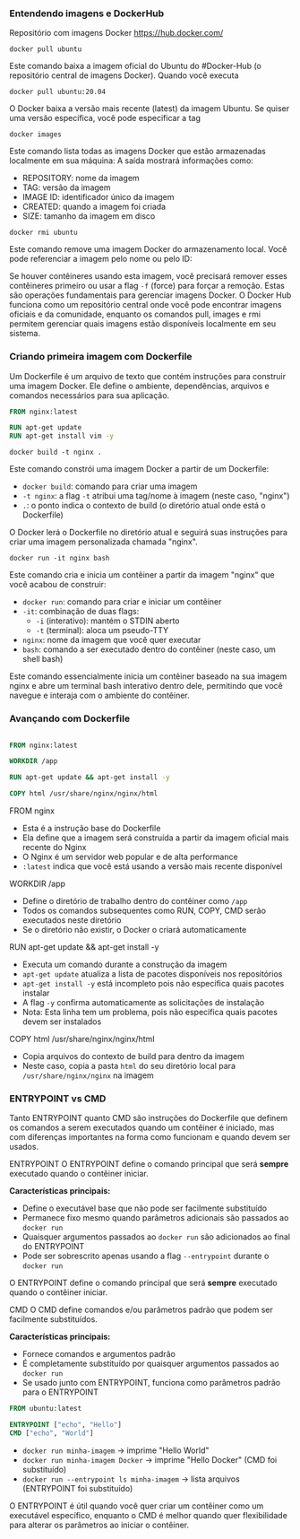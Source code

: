 ### Entendendo imagens e DockerHub

Repositório com imagens Docker
https://hub.docker.com/ 

`docker pull ubuntu`

Este comando baixa a imagem oficial do Ubuntu do #Docker-Hub (o repositório central de imagens Docker). Quando você executa

`docker pull ubuntu:20.04`

O Docker baixa a versão mais recente (latest) da imagem Ubuntu. Se quiser uma versão específica, você pode especificar a tag

`docker images`

Este comando lista todas as imagens Docker que estão armazenadas localmente em sua máquina:
A saída mostrará informações como:

- REPOSITORY: nome da imagem
- TAG: versão da imagem
- IMAGE ID: identificador único da imagem
- CREATED: quando a imagem foi criada
- SIZE: tamanho da imagem em disco


`docker rmi ubuntu`

Este comando remove uma imagem Docker do armazenamento local. Você pode referenciar a imagem pelo nome ou pelo ID:

Se houver contêineres usando esta imagem, você precisará remover esses contêineres primeiro ou usar a flag `-f` (force) para forçar a remoção.
Estas são operações fundamentais para gerenciar imagens Docker. O Docker Hub funciona como um repositório central onde você pode encontrar imagens oficiais e da comunidade, enquanto os comandos pull, images e rmi permitem gerenciar quais imagens estão disponíveis localmente em seu sistema.

### Criando primeira imagem com Dockerfile

Um Dockerfile é um arquivo de texto que contém instruções para construir uma imagem Docker. Ele define o ambiente, dependências, arquivos e comandos necessários para sua aplicação.

```Dockerfile
FROM nginx:latest

RUN apt-get update
RUN apt-get install vim -y

```
 
 `docker build -t nginx .`

Este comando constrói uma imagem Docker a partir de um Dockerfile:

- `docker build`: comando para criar uma imagem
- `-t nginx`: a flag `-t` atribui uma tag/nome à imagem (neste caso, "nginx")
- `.`: o ponto indica o contexto de build (o diretório atual onde está o Dockerfile)

O Docker lerá o Dockerfile no diretório atual e seguirá suas instruções para criar uma imagem personalizada chamada "nginx".

`docker run -it nginx bash`

Este comando cria e inicia um contêiner a partir da imagem "nginx" que você acabou de construir:

- `docker run`: comando para criar e iniciar um contêiner
- `-it`: combinação de duas flags:
    - `-i` (interativo): mantém o STDIN aberto
    - `-t` (terminal): aloca um pseudo-TTY
- `nginx`: nome da imagem que você quer executar
- `bash`: comando a ser executado dentro do contêiner (neste caso, um shell bash)

Este comando essencialmente inicia um contêiner baseado na sua imagem nginx e abre um terminal bash interativo dentro dele, permitindo que você navegue e interaja com o ambiente do contêiner.

### Avançando com Dockerfile

```Dockerfile

FROM nginx:latest

WORKDIR /app

RUN apt-get update && apt-get install -y

COPY html /usr/share/nginx/nginx/html

```

FROM nginx

- Esta é a instrução base do Dockerfile
- Ela define que a imagem será construída a partir da imagem oficial mais recente do Nginx
- O Nginx é um servidor web popular e de alta performance
- `:latest` indica que você está usando a versão mais recente disponível

WORKDIR /app

- Define o diretório de trabalho dentro do contêiner como `/app`
- Todos os comandos subsequentes como RUN, COPY, CMD serão executados neste diretório
- Se o diretório não existir, o Docker o criará automaticamente

RUN apt-get update && apt-get install -y

- Executa um comando durante a construção da imagem
- `apt-get update` atualiza a lista de pacotes disponíveis nos repositórios
- `apt-get install -y` está incompleto pois não especifica quais pacotes instalar
- A flag `-y` confirma automaticamente as solicitações de instalação
- Nota: Esta linha tem um problema, pois não especifica quais pacotes devem ser instalados

COPY html /usr/share/nginx/nginx/html

- Copia arquivos do contexto de build para dentro da imagem
- Neste caso, copia a pasta `html` do seu diretório local para `/usr/share/nginx/nginx` na imagem

### ENTRYPOINT vs CMD

Tanto ENTRYPOINT quanto CMD são instruções do Dockerfile que definem os comandos a serem executados quando um contêiner é iniciado, mas com diferenças importantes na forma como funcionam e quando devem ser usados.

ENTRYPOINT
O ENTRYPOINT define o comando principal que será **sempre** executado quando o contêiner iniciar.

**Características principais:**

- Define o executável base que não pode ser facilmente substituído
- Permanece fixo mesmo quando parâmetros adicionais são passados ao `docker run`
- Quaisquer argumentos passados ao `docker run` são adicionados ao final do ENTRYPOINT
- Pode ser sobrescrito apenas usando a flag `--entrypoint` durante o `docker run`

O ENTRYPOINT define o comando principal que será **sempre** executado quando o contêiner iniciar.


CMD
O CMD define comandos e/ou parâmetros padrão que podem ser facilmente substituídos.

**Características principais:**

- Fornece comandos e argumentos padrão
- É completamente substituído por quaisquer argumentos passados ao `docker run`
- Se usado junto com ENTRYPOINT, funciona como parâmetros padrão para o ENTRYPOINT


```Dockerfile
FROM ubuntu:latest

ENTRYPOINT ["echo", "Hello"]
CMD ["echo", "World"]

```

- `docker run minha-imagem` → imprime "Hello World"
- `docker run minha-imagem Docker` → imprime "Hello Docker" (CMD foi substituído)
- `docker run --entrypoint ls minha-imagem` → lista arquivos (ENTRYPOINT foi substituído)

O ENTRYPOINT é útil quando você quer criar um contêiner como um executável específico, enquanto o CMD é melhor quando quer flexibilidade para alterar os parâmetros ao iniciar o contêiner.


